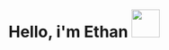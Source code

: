 <h1>Hello, i'm Ethan <img src="https://user-images.githubusercontent.com/132306277/235547292-d47aea65-17bf-46a5-9806-d0b034066f46.gif" width=50px/></h1> 

